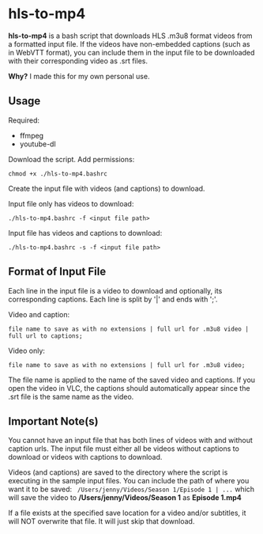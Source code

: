 # hls-to-mp4

**hls-to-mp4** is a bash script that downloads HLS .m3u8 format videos from a formatted input file. If the videos have non-embedded captions (such as in WebVTT format), you can include them in the input file to be downloaded with their corresponding video as .srt files.

**Why?** I made this for my own personal use.

## Usage
Required:
- ffmpeg
- youtube-dl

Download the script. Add permissions:

`chmod +x ./hls-to-mp4.bashrc`

Create the input file with videos (and captions) to download. 

Input file only has videos to download:

`./hls-to-mp4.bashrc -f <input file path>`

Input file has videos and captions to download:

`./hls-to-mp4.bashrc -s -f <input file path>`

## Format of Input File

Each line in the input file is a video to download and optionally, its corresponding captions. Each line is split by '|' and ends with ';'. 

Video and caption:

`file name to save as with no extensions | full url for .m3u8 video | full url to captions;`

Video only:

`file name to save as with no extensions | full url for .m3u8 video;`

The file name is applied to the name of the saved video and captions. If you open the video in VLC, the captions should automatically appear since the .srt file is the same name as the video.

## Important Note(s)

You cannot have an input file that has both lines of videos with and without caption urls. The input file must either all be videos without captions to download or videos with captions to download.

Videos (and captions) are saved to the directory where the script is executing in the sample input files. You can include the path of where you want it to be saved:
` /Users/jenny/Videos/Season 1/Episode 1 | ...` which will save the video to **/Users/jenny/Videos/Season 1** as **Episode 1.mp4**

If a file exists at the specified save location for a video and/or subtitles, it will NOT overwrite that file. It will just skip that download.
